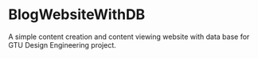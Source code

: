 # BlogWebsiteWithDB
A simple content creation and content viewing website with data base for GTU Design Engineering project.
